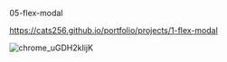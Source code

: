 05-flex-modal

https://cats256.github.io/portfolio/projects/1-flex-modal

![chrome_uGDH2kIijK](https://github.com/cats256/portfolio/assets/59489624/1662492f-bd0c-4ea5-b309-720f929f9477)
